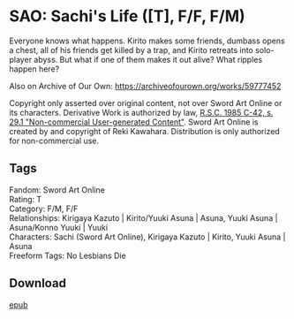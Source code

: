 # SAO: Sachi's Life ([T], F/F, F/M)

Everyone knows what happens. Kirito makes some friends, dumbass opens a chest, all of his friends get killed by a trap, and Kirito retreats into solo-player abyss. 
But what if one of them makes it out alive? What ripples happen here?

Also on Archive of Our Own: <https://archiveofourown.org/works/59777452>

Copyright only asserted over original content, not over Sword Art Online or its characters. 
Derivative Work is authorized by law, [R.S.C. 1985 C-42, s. 29.1 "Non-commercial User-generated Content"](https://laws-lois.justice.gc.ca/eng/acts/C-42/page-6.html#h-103295). Sword Art Online is created by and copyright of Reki Kawahara. Distribution is only authorized for non-commercial use. 

## Tags

Fandom: Sword Art Online  
Rating: T  
Category: F/M, F/F  
Relationships: Kirigaya Kazuto | Kirito/Yuuki Asuna | Asuna, Yuuki Asuna | Asuna/Konno Yuuki | Yuuki  
Characters: Sachi (Sword Art Online), Kirigaya Kazuto | Kirito, Yuuki Asuna | Asuna  
Freeform Tags: No Lesbians Die

## Download

[epub](https://github.com/chorman0773/stories/releases/latest/download/sao-sachi-story.epub)